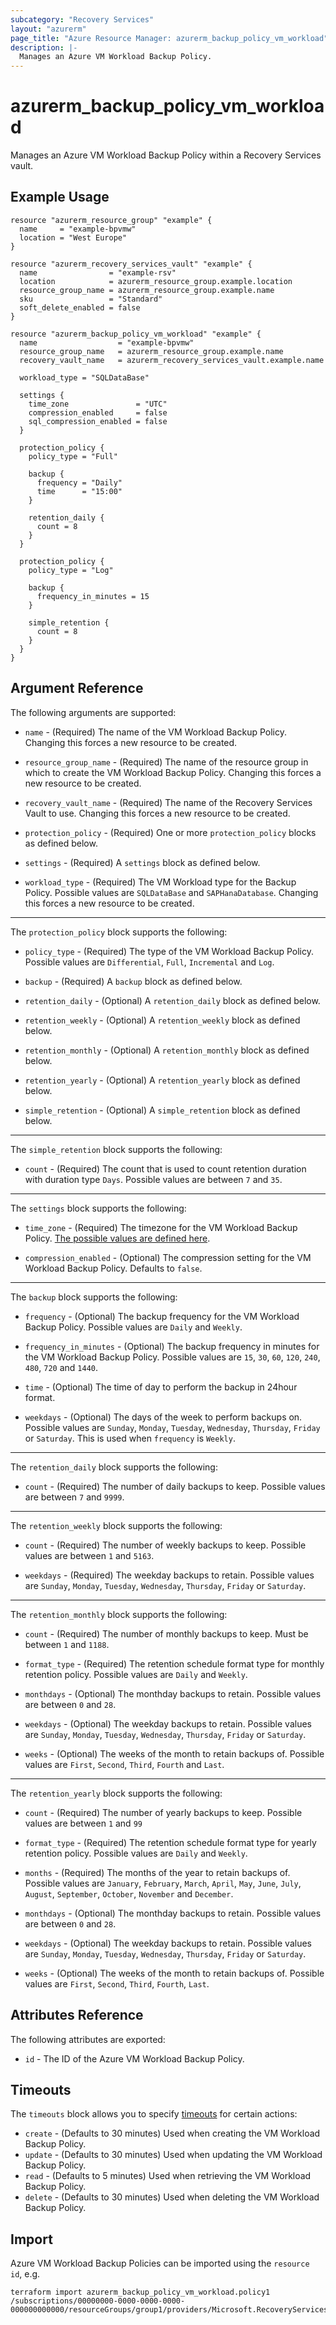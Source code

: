 ```yaml
---
subcategory: "Recovery Services"
layout: "azurerm"
page_title: "Azure Resource Manager: azurerm_backup_policy_vm_workload"
description: |-
  Manages an Azure VM Workload Backup Policy.
---
```


# azurerm_backup_policy_vm_workload

Manages an Azure VM Workload Backup Policy within a Recovery Services vault.

## Example Usage

```hcl
resource "azurerm_resource_group" "example" {
  name     = "example-bpvmw"
  location = "West Europe"
}

resource "azurerm_recovery_services_vault" "example" {
  name                = "example-rsv"
  location            = azurerm_resource_group.example.location
  resource_group_name = azurerm_resource_group.example.name
  sku                 = "Standard"
  soft_delete_enabled = false
}

resource "azurerm_backup_policy_vm_workload" "example" {
  name                  = "example-bpvmw"
  resource_group_name   = azurerm_resource_group.example.name
  recovery_vault_name   = azurerm_recovery_services_vault.example.name

  workload_type = "SQLDataBase"

  settings {
    time_zone               = "UTC"
    compression_enabled     = false
    sql_compression_enabled = false
  }

  protection_policy {
    policy_type = "Full"

    backup {
      frequency = "Daily"
      time      = "15:00"
    }

    retention_daily {
      count = 8
    }
  }

  protection_policy {
    policy_type = "Log"

    backup {
      frequency_in_minutes = 15
    }

    simple_retention {
      count = 8
    }
  }
}
```

## Argument Reference

The following arguments are supported:

* `name` - (Required) The name of the VM Workload Backup Policy. Changing this forces a new resource to be created.

* `resource_group_name` - (Required) The name of the resource group in which to create the VM Workload Backup Policy. Changing this forces a new resource to be created.

* `recovery_vault_name` - (Required) The name of the Recovery Services Vault to use. Changing this forces a new resource to be created.

* `protection_policy` - (Required) One or more `protection_policy` blocks as defined below.

* `settings` - (Required) A `settings` block as defined below.

* `workload_type` - (Required) The VM Workload type for the Backup Policy. Possible values are `SQLDataBase` and `SAPHanaDatabase`. Changing this forces a new resource to be created.

---

The `protection_policy` block supports the following:

* `policy_type` - (Required) The type of the VM Workload Backup Policy. Possible values are `Differential`, `Full`, `Incremental` and `Log`.

* `backup` - (Required) A `backup` block as defined below.

* `retention_daily` - (Optional) A `retention_daily` block as defined below.

* `retention_weekly` - (Optional) A `retention_weekly` block as defined below.

* `retention_monthly` - (Optional) A `retention_monthly` block as defined below.

* `retention_yearly` - (Optional) A `retention_yearly` block as defined below.

* `simple_retention` - (Optional) A `simple_retention` block as defined below.

---

The `simple_retention` block supports the following:

* `count` - (Required) The count that is used to count retention duration with duration type `Days`. Possible values are between `7` and `35`.

---

The `settings` block supports the following:

* `time_zone` - (Required) The timezone for the VM Workload Backup Policy. [The possible values are defined here](https://jackstromberg.com/2017/01/list-of-time-zones-consumed-by-azure/).

* `compression_enabled` - (Optional) The compression setting for the VM Workload Backup Policy. Defaults to `false`.

---

The `backup` block supports the following:

* `frequency` - (Optional) The backup frequency for the VM Workload Backup Policy. Possible values are `Daily` and `Weekly`.

* `frequency_in_minutes` - (Optional) The backup frequency in minutes for the VM Workload Backup Policy. Possible values are `15`, `30`, `60`, `120`, `240`, `480`, `720` and `1440`.

* `time` - (Optional) The time of day to perform the backup in 24hour format.

* `weekdays` - (Optional) The days of the week to perform backups on. Possible values are `Sunday`, `Monday`, `Tuesday`, `Wednesday`, `Thursday`, `Friday` or `Saturday`. This is used when `frequency` is `Weekly`.

---

The `retention_daily` block supports the following:

* `count` - (Required) The number of daily backups to keep. Possible values are between `7` and `9999`.

---

The `retention_weekly` block supports the following:

* `count` - (Required) The number of weekly backups to keep. Possible values are between `1` and `5163`.

* `weekdays` - (Required) The weekday backups to retain. Possible values are `Sunday`, `Monday`, `Tuesday`, `Wednesday`, `Thursday`, `Friday` or `Saturday`.

---

The `retention_monthly` block supports the following:

* `count` - (Required) The number of monthly backups to keep. Must be between `1` and `1188`.

* `format_type` - (Required) The retention schedule format type for monthly retention policy. Possible values are `Daily` and `Weekly`.

* `monthdays` - (Optional) The monthday backups to retain. Possible values are between `0` and `28`.

* `weekdays` - (Optional) The weekday backups to retain. Possible values are `Sunday`, `Monday`, `Tuesday`, `Wednesday`, `Thursday`, `Friday` or `Saturday`.

* `weeks` - (Optional) The weeks of the month to retain backups of. Possible values are `First`, `Second`, `Third`, `Fourth` and `Last`.

---

The `retention_yearly` block supports the following:

* `count` - (Required) The number of yearly backups to keep. Possible values are between `1` and `99`

* `format_type` - (Required) The retention schedule format type for yearly retention policy. Possible values are `Daily` and `Weekly`.

* `months` - (Required) The months of the year to retain backups of. Possible values are `January`, `February`, `March`, `April`, `May`, `June`, `July`, `August`, `September`, `October`, `November` and `December`.

* `monthdays` - (Optional) The monthday backups to retain. Possible values are between `0` and `28`.

* `weekdays` - (Optional) The weekday backups to retain. Possible values are `Sunday`, `Monday`, `Tuesday`, `Wednesday`, `Thursday`, `Friday` or `Saturday`.

* `weeks` - (Optional) The weeks of the month to retain backups of. Possible values are `First`, `Second`, `Third`, `Fourth`, `Last`.

## Attributes Reference

The following attributes are exported:

* `id` - The ID of the Azure VM Workload Backup Policy.

## Timeouts

The `timeouts` block allows you to specify [timeouts](https://www.terraform.io/docs/configuration/resources.html#timeouts) for certain actions:

* `create` - (Defaults to 30 minutes) Used when creating the VM Workload Backup Policy.
* `update` - (Defaults to 30 minutes) Used when updating the VM Workload Backup Policy.
* `read` - (Defaults to 5 minutes) Used when retrieving the VM Workload Backup Policy.
* `delete` - (Defaults to 30 minutes) Used when deleting the VM Workload Backup Policy.

## Import

Azure VM Workload Backup Policies can be imported using the `resource id`, e.g.

```shell
terraform import azurerm_backup_policy_vm_workload.policy1 /subscriptions/00000000-0000-0000-0000-000000000000/resourceGroups/group1/providers/Microsoft.RecoveryServices/vaults/vault1/backupPolicies/policy1
```
